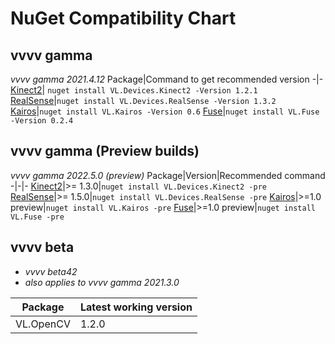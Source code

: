 # NuGet Compatibility Chart


## vvvv gamma

_vvvv gamma 2021.4.12_
Package|Command to get recommended version
-|-
[Kinect2](https://github.com/vvvv/VL.Devices.Kinect2)| `nuget install VL.Devices.Kinect2 -Version 1.2.1`
[RealSense](https://github.com/vvvv/VL.Devices.RealSense)|`nuget install VL.Devices.RealSense -Version 1.3.2`
[Kairos](https://github.com/KairosResearchLab/Kairos)|`nuget install VL.Kairos -Version 0.6`
[Fuse](https://github.com/TheFuseLab/VL.Fuse)|`nuget install VL.Fuse -Version 0.2.4`

## vvvv gamma (Preview builds)

_vvvv gamma 2022.5.0 (preview)_
Package|Version|Recommended command
-|-|-
[Kinect2](https://github.com/vvvv/VL.Devices.Kinect2)|>= 1.3.0|`nuget install VL.Devices.Kinect2 -pre`
[RealSense](https://github.com/vvvv/VL.Devices.RealSense)|>= 1.5.0|`nuget install VL.Devices.RealSense -pre`
[Kairos](https://github.com/KairosResearchLab/Kairos)|>=1.0 preview|`nuget install VL.Kairos -pre`
[Fuse](https://github.com/TheFuseLab/VL.Fuse)|>=1.0 preview|`nuget install VL.Fuse -pre`


## vvvv beta 

* _vvvv beta42_
* _also applies to vvvv gamma 2021.3.0_

Package|Latest working version
-|-
VL.OpenCV|1.2.0
